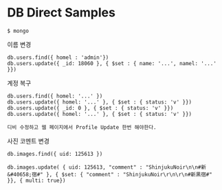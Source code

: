 # DB Direct Samples

    $ mongo

이름 변경

    db.users.find({ homel : 'admin'})
    db.users.update({ _id: 18060 }, { $set : { name: '...', namel: '...' }})

계정 복구

    db.users.find({ homel: '...' })
    db.users.update({ homel: '...' }, { $set : { status: 'v' }})
    db.users.update({ _id: 0 }, { $set : { status: 'v' }})
    db.users.update({ homel: '...' }, { $set : { status: 'v' }})

    디비 수정하고 웹 페이지에서 Profile Update 한번 해야한다.

사진 코멘트 변경

    db.images.find({ uid: 125613 })

    db.images.update( { uid: 125613, "comment" : "ShinjukuNoir\n\n#新&#40658;宿#" }, { $set: { "comment" : "ShinjukuNoir\r\n\r\n#新黒宿#" }}, { multi: true})

